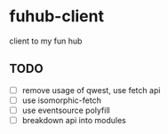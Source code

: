 # fuhub-client
client to my fun hub

## TODO
* [ ] remove usage of qwest, use fetch api
* [ ] use isomorphic-fetch
* [ ] use eventsource polyfill
* [ ] breakdown api into modules

